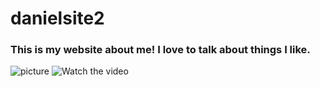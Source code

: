 # danielsite2
### This is my website about me! I love to talk about things I like.  
![picture](https://i.redd.it/g72v7zrnijk81.jpg)
![Watch the video](https://youtu.be/vt5fpE0bzSY)
